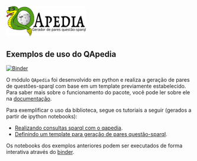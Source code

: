 # <img alt="QApedia" src="../docs/source/_static/logo.png" height="80">
## Exemplos de uso do QApedia

[![Binder](https://mybinder.org/badge_logo.svg)](https://mybinder.org/v2/gh/QApedia/QApedia/master?filepath=examples)

O módulo ``QApedia`` foi desenvolvido em python e realiza a geração de pares de
questões-sparql com base em um template previamente estabelecido. Para saber
mais sobre o funcionamento do pacote, você pode ler sobre ele na [documentação](https://qapedia.readthedocs.io/pt/latest/). 

Para exemplificar o uso da biblioteca, segue os tutoriais a seguir (gerados a partir de ipython notebooks):

* [Realizando consultas sparql com o qapedia](https://qapedia.github.io/QApedia/examples/consultas_sparql.html).
* [Definindo um template para geração de pares questão-sparql](https://qapedia.github.io/QApedia/examples/templates_pares.html).


Os notebooks dos exemplos anteriores podem ser executados de forma interativa
através do [binder](https://mybinder.org/v2/gh/QApedia/QApedia/master?filepath=examples).